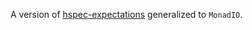 A version of
[hspec-expectations](http://hackage.haskell.org/package/hspec-expectations)
generalized to `MonadIO`.
